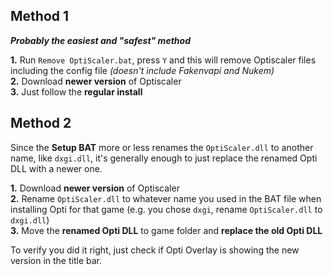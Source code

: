 ## Method 1

_**Probably the easiest and "safest" method**_

**1.** Run `Remove OptiScaler.bat`, press `Y` and this will remove Optiscaler files including the config file _(doesn't include Fakenvapi and Nukem)_  
**2.** Download **newer version** of Optiscaler  
**3.** Just follow the **regular install**  

## Method 2

Since the **Setup BAT** more or less renames the `OptiScaler.dll` to another name, like `dxgi.dll`, it's generally enough to just replace the renamed Opti DLL with a newer one.

**1.** Download **newer version** of Optiscaler  
**2.** Rename `OptiScaler.dll` to whatever name you used in the BAT file when installing Opti for that game (e.g. you chose `dxgi`, rename `OptiScaler.dll` to `dxgi.dll`)  
**3.** Move the **renamed Opti DLL** to game folder and **replace the old Opti DLL**  

To verify you did it right, just check if Opti Overlay is showing the new version in the title bar.